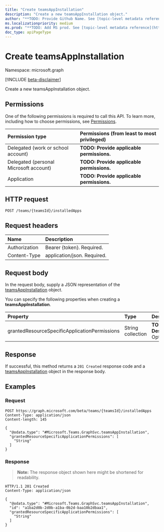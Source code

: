 ```yaml
---
title: "Create teamsAppInstallation"
description: "Create a new teamsAppInstallation object."
author: "**TODO: Provide Github Name. See [topic-level metadata reference](https://msgo.azurewebsites.net/add/document/guidelines/metadata.html#topic-level-metadata)**"
ms.localizationpriority: medium
ms.prod: "**TODO: Add MS prod. See [topic-level metadata reference](https://msgo.azurewebsites.net/add/document/guidelines/metadata.html#topic-level-metadata)**"
doc_type: apiPageType
---
```


# Create teamsAppInstallation
Namespace: microsoft.graph

[!INCLUDE [beta-disclaimer](../../includes/beta-disclaimer.md)]

Create a new teamsAppInstallation object.

## Permissions
One of the following permissions is required to call this API. To learn more, including how to choose permissions, see [Permissions](/graph/permissions-reference).

|Permission type|Permissions (from least to most privileged)|
|:---|:---|
|Delegated (work or school account)|**TODO: Provide applicable permissions.**|
|Delegated (personal Microsoft account)|**TODO: Provide applicable permissions.**|
|Application|**TODO: Provide applicable permissions.**|

## HTTP request

<!-- {
  "blockType": "ignored"
}
-->
``` http
POST /teams/{teamsId}/installedApps
```

## Request headers
|Name|Description|
|:---|:---|
|Authorization|Bearer {token}. Required.|
|Content-Type|application/json. Required.|

## Request body
In the request body, supply a JSON representation of the [teamsAppInstallation](../resources/teamsappinstallation.md) object.

You can specify the following properties when creating a **teamsAppInstallation**.

|Property|Type|Description|
|:---|:---|:---|
|grantedResourceSpecificApplicationPermissions|String collection|**TODO: Add Description** Optional.|



## Response

If successful, this method returns a `201 Created` response code and a [teamsAppInstallation](../resources/teamsappinstallation.md) object in the response body.

## Examples

### Request
<!-- {
  "blockType": "request",
  "name": "create_teamsappinstallation_from_"
}
-->
``` http
POST https://graph.microsoft.com/beta/teams/{teamsId}/installedApps
Content-Type: application/json
Content-length: 145

{
  "@odata.type": "#Microsoft.Teams.GraphSvc.teamsAppInstallation",
  "grantedResourceSpecificApplicationPermissions": [
    "String"
  ]
}
```


### Response
>**Note:** The response object shown here might be shortened for readability.
<!-- {
  "blockType": "response",
  "truncated": true,
  "@odata.type": "Microsoft.Teams.GraphSvc.teamsAppInstallation"
}
-->
``` http
HTTP/1.1 201 Created
Content-Type: application/json

{
  "@odata.type": "#Microsoft.Teams.GraphSvc.teamsAppInstallation",
  "id": "a1ba2d0b-2d0b-a1ba-0b2d-baa10b2dbaa1",
  "grantedResourceSpecificApplicationPermissions": [
    "String"
  ]
}
```

